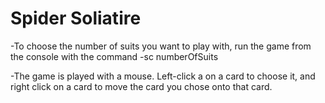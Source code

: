 # Spider Soliatire 

-To choose the number of suits you want to play with, run the game from the console with the command -sc numberOfSuits

-The game is played with a mouse. Left-click a on a card to choose it, and right click on a card to move the card you chose onto that card.

